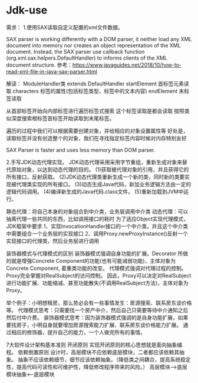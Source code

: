 # Jdk-use

需求：
1.使用SAX读取自定义配置的xml文件数据。

SAX parser is working differently with a DOM parser, it neither load any XML document into memory nor creates an object representation of the XML document. Instead, the SAX parser use callback function (org.xml.sax.helpers.DefaultHandler) to informs clients of the XML document structure.
参考：https://www.javaguides.net/2018/10/how-to-read-xml-file-in-java-sax-parser.html

解读：
ModuleHandler类 extends DefaultHandler
startElement 首标签元素读取 <Module>
characters   标签的属性(包括标签类型、标签中的文本内容)
endElement   末标签读取 </Module>

从首部标签开始向内部标签进行遍历标签式搜索
这个标签读取是都会读取
按照类似深度搜索根标签首标签开始读取到末尾标签。

遍历的过程中我们可以根据需要创建对象，并给相应的对象设置属性等
好处是，读取标签并没有创造整个的对象，我们在寻找指定标签内容时候对内存特别友好

SAX Parser is faster and uses less memory than DOM parser.

2.手写JDK动态代理实现。
JDK动态代理采用采用字节重组，重新生成对象来替代原始对象，以达到动态代理的目的。
(1)获取被代理对象的引用，并且获得它的所有接口，反射获取。
(2)JDK动态代理类重新生成一个新的类，同时新的类要实现被代理类实现的所有接口。
(3)动态生成Java代码，新加业务逻辑方法由一定的逻辑代码调用。
(4)编译新生成的Java代码.class文件。
(5)重新加载到JVM中运行。

静态代理：将自己本身的对象组合到中介类，业务层调用中介类
动态代理：可以抽离代理一些共同的东西，比如调用接口的耗时
为了适应Object实现代理模式，JDK框架中要求
1、实现InvocationHandler接口的一个中介类，并且这个中介类中需要组合一个业务层的实现接口
2、调用Proxy.newProxyInstance()反射一个实现接口的代理类，然后业务层进行调用

装饰器模式与代理模式的区别
装饰器模式强调自身功能的扩展。Decorator 所做的就是增强Concrete Component的功能(也有可能减弱功能)，主体对象为Concrete Component,
着重类功能的改变。
代理模式强调对代理过程的控制。Proxy完全掌握对RealSubject的访问控制。
因此，Proxy可以决定对RealSubject进行功能扩展、功能缩减、甚至功能散失(不调用RealSubject方法)，主体对象为Proxy。

举个例子：小明想租房，那么势必会有一些事情发生：房源搜索、联系房东谈价格等。
代理模式思考：只需要找一个房产中介，然后自己只需要等待中介通知之后然后付中介费。
装饰器模式思考：因为装饰器模式强调的是自身功能扩展，如果要找房子，小明自身就要增加房源搜索能力扩展、联系房东谈价格能力扩展。
通过相应的修饰器，提升自己的能力，一个人做完所有的事情。

7大软件设计架构基本准则
开闭原则 实现开闭原则的核心思想就是面向抽象编程。
依赖倒置原则 设计时，高层模块不应依赖底层模块，二者都应该依赖其抽象。
            抽象不应该依赖细节，细节应该依赖抽象。（降低类之间耦合，提高系统稳定性，提高代码可读性和可维护性，降低修改程序带来的风险。）
            高层模块-->底层模块抽象<--底层模块
